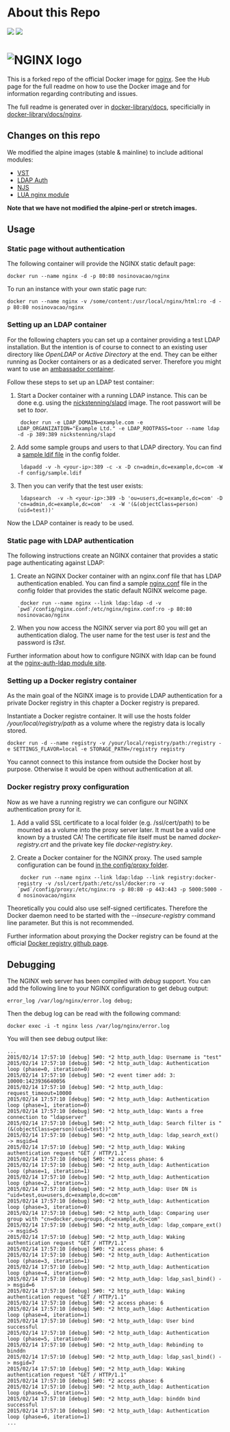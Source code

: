 # About this Repo

[![](https://images.microbadger.com/badges/image/nosinovacao/nginx.svg)](https://hub.docker.com/u/nosinovacao/nginx/ "nosinovacao/nginx on docker hub") [![](https://images.microbadger.com/badges/version/nosinovacao/nginx.svg)](https://hub.docker.com/u/nosinovacao/nginx/ "nosinovacao/nginx on docker hub")
# ![NGINX logo](https://raw.github.com/nosinovacao/docker-nginx/master/images/NginxLogo.gif)

This is a forked repo of the official Docker image for [nginx](https://registry.hub.docker.com/_/nginx/). See the
Hub page for the full readme on how to use the Docker image and for information
regarding contributing and issues.

The full readme is generated over in [docker-library/docs](https://github.com/docker-library/docs),
specificially in [docker-library/docs/nginx](https://github.com/docker-library/docs/tree/master/nginx).

## Changes on this repo

We modified the alpine images (stable & mainline) to include aditional modules:

- [VST](https://github.com/vozlt/nginx-module-vts)
- [LDAP Auth](https://github.com/kvspb/nginx-auth-ldap)
- [NJS](http://hg.nginx.org/njs)
- [LUA nginx module](https://github.com/openresty/lua-nginx-module)

**Note that we have not modified the alpine-perl or stretch images.**

## Usage

### Static page without authentication

The following container will provide the NGINX static default page:

	docker run --name nginx -d -p 80:80 nosinovacao/nginx

To run an instance with your own static page run:

	docker run --name nginx -v /some/content:/usr/local/nginx/html:ro -d -p 80:80 nosinovacao/nginx

### Setting up an LDAP container

For the following chapters you can set up a container providing a test LDAP installation. But the intention is of course to connect to an existing user directory like *OpenLDAP* or *Active Directory* at the end. They can be either running as Docker containers or as a dedicated server. Therefore you might want to use an [ambassador container](http://docs.docker.com/articles/ambassador_pattern_linking/).

Follow these steps to set up an LDAP test container:

1. Start a Docker container with a running LDAP instance. This can be done e.g. using the [nickstenning/slapd](https://registry.hub.docker.com/u/nickstenning/slapd/) image. The root passwort will be set to *toor*.

		docker run -e LDAP_DOMAIN=example.com -e LDAP_ORGANIZATION="Example Ltd." -e LDAP_ROOTPASS=toor --name ldap -d -p 389:389 nickstenning/slapd

2. Add some sample groups and users to that LDAP directory. You can find a [sample ldif file](https://github.com/nosinovacao/docker-nginx/blob/master/examples/sample.ldif) in the config folder.

		ldapadd -v -h <your-ip>:389 -c -x -D cn=admin,dc=example,dc=com -W -f config/sample.ldif

3. Then you can verify that the test user exists:

		ldapsearch  -v -h <your-ip>:389 -b 'ou=users,dc=example,dc=com' -D 'cn=admin,dc=example,dc=com'  -x -W '(&(objectClass=person)(uid=test))'

Now the LDAP container is ready to be used.
        
### Static page with LDAP authentication

The following instructions create an NGINX container that provides a static page authenticating against LDAP:

1. Create an NGINX Docker container with an nginx.conf file that has LDAP authentication enabled. You can find a sample [nginx.conf](https://github.com/nosinovacao/docker-nginx/blob/master/examples/basic/nginx.conf) file in the config folder that provides the static default NGINX welcome page.

		docker run --name nginx --link ldap:ldap -d -v `pwd`/config/nginx.conf:/etc/nginx/nginx.conf:ro -p 80:80 nosinovacao/nginx

2. When you now access the NGINX server via port 80 you will get an authentication dialog. The user name for the test user is *test* and the password is *t3st*.

Further information about how to configure NGINX with ldap can be found at the [nginx-auth-ldap module site](https://github.com/kvspb/nginx-auth-ldap).

### Setting up a Docker registry container

As the main goal of the NGINX image is to provide LDAP authentication for a private Docker registry in this chapter a Docker registry is prepared.

Instantiate a Docker registre container. It will use the hosts folder */your/local/registry/path* as a volume where the registry data is locally stored. 

	docker run -d --name registry -v /your/local/registry/path:/registry -e SETTINGS_FLAVOR=local -e STORAGE_PATH=/registry registry

You cannot connect to this instance from outside the Docker host by purpose. Otherwise it would be open without authentication at all.

### Docker registry proxy configuration

Now as we have a running registry we can configure our NGINX authentication proxy for it.

1. Add a valid SSL certificate to a local folder (e.g. /ssl/cert/path) to be mounted as a volume into the proxy server later. It must be a valid one known by a trusted CA! The certificate file itself must be named *docker-registry.crt* and the private key file *docker-registry.key*.

2. Create a Docker container for the NGINX proxy. The used sample configuration can be found [in the config/proxy folder](https://github.com/nosinovacao/docker-nginx/tree/master/config/proxy).

		docker run --name nginx --link ldap:ldap --link registry:docker-registry -v /ssl/cert/path:/etc/ssl/docker:ro -v `pwd`/config/proxy:/etc/nginx:ro -p 80:80 -p 443:443 -p 5000:5000 -d nosinovacao/nginx

Theoretically you could also use self-signed certificates. Therefore the Docker daemon need to be started with the *--insecure-registry* command line parameter. But this is not recommended.

Further information about proxying the Docker registry can be found at the official [Docker registry github page](https://github.com/docker/docker-registry/blob/master/ADVANCED.md).

## Debugging

The NGINX web server has been compiled with *debug* support. You can add the following line to your NGINX configuration to get debug output:

	error_log /var/log/nginx/error.log debug;

Then the debug log can be read with the following command:

	docker exec -i -t nginx less /var/log/nginx/error.log

You will then see debug output like:

	...
	2015/02/14 17:57:10 [debug] 5#0: *2 http_auth_ldap: Username is "test"
	2015/02/14 17:57:10 [debug] 5#0: *2 http_auth_ldap: Authentication loop (phase=0, iteration=0)
	2015/02/14 17:57:10 [debug] 5#0: *2 event timer add: 3: 10000:1423936640056
	2015/02/14 17:57:10 [debug] 5#0: *2 http_auth_ldap: request_timeout=10000
	2015/02/14 17:57:10 [debug] 5#0: *2 http_auth_ldap: Authentication loop (phase=1, iteration=0)
	2015/02/14 17:57:10 [debug] 5#0: *2 http_auth_ldap: Wants a free connection to "ldapserver"
	2015/02/14 17:57:10 [debug] 5#0: *2 http_auth_ldap: Search filter is "(&(objectClass=person)(uid=test))"
	2015/02/14 17:57:10 [debug] 5#0: *2 http_auth_ldap: ldap_search_ext() -> msgid=4
	2015/02/14 17:57:10 [debug] 5#0: *2 http_auth_ldap: Waking authentication request "GET / HTTP/1.1"
	2015/02/14 17:57:10 [debug] 5#0: *2 access phase: 6
	2015/02/14 17:57:10 [debug] 5#0: *2 http_auth_ldap: Authentication loop (phase=1, iteration=1)
	2015/02/14 17:57:10 [debug] 5#0: *2 http_auth_ldap: Authentication loop (phase=2, iteration=1)
	2015/02/14 17:57:10 [debug] 5#0: *2 http_auth_ldap: User DN is "uid=test,ou=users,dc=example,dc=com"
	2015/02/14 17:57:10 [debug] 5#0: *2 http_auth_ldap: Authentication loop (phase=3, iteration=0)
	2015/02/14 17:57:10 [debug] 5#0: *2 http_auth_ldap: Comparing user group with "cn=docker,ou=groups,dc=example,dc=com"
	2015/02/14 17:57:10 [debug] 5#0: *2 http_auth_ldap: ldap_compare_ext() -> msgid=5
	2015/02/14 17:57:10 [debug] 5#0: *2 http_auth_ldap: Waking authentication request "GET / HTTP/1.1"
	2015/02/14 17:57:10 [debug] 5#0: *2 access phase: 6
	2015/02/14 17:57:10 [debug] 5#0: *2 http_auth_ldap: Authentication loop (phase=3, iteration=1)
	2015/02/14 17:57:10 [debug] 5#0: *2 http_auth_ldap: Authentication loop (phase=4, iteration=0)
	2015/02/14 17:57:10 [debug] 5#0: *2 http_auth_ldap: ldap_sasl_bind() -> msgid=6
	2015/02/14 17:57:10 [debug] 5#0: *2 http_auth_ldap: Waking authentication request "GET / HTTP/1.1"
	2015/02/14 17:57:10 [debug] 5#0: *2 access phase: 6
	2015/02/14 17:57:10 [debug] 5#0: *2 http_auth_ldap: Authentication loop (phase=4, iteration=1)
	2015/02/14 17:57:10 [debug] 5#0: *2 http_auth_ldap: User bind successful
	2015/02/14 17:57:10 [debug] 5#0: *2 http_auth_ldap: Authentication loop (phase=5, iteration=0)
	2015/02/14 17:57:10 [debug] 5#0: *2 http_auth_ldap: Rebinding to binddn
	2015/02/14 17:57:10 [debug] 5#0: *2 http_auth_ldap: ldap_sasl_bind() -> msgid=7
	2015/02/14 17:57:10 [debug] 5#0: *2 http_auth_ldap: Waking authentication request "GET / HTTP/1.1"
	2015/02/14 17:57:10 [debug] 5#0: *2 access phase: 6
	2015/02/14 17:57:10 [debug] 5#0: *2 http_auth_ldap: Authentication loop (phase=5, iteration=1)
	2015/02/14 17:57:10 [debug] 5#0: *2 http_auth_ldap: binddn bind successful
	2015/02/14 17:57:10 [debug] 5#0: *2 http_auth_ldap: Authentication loop (phase=6, iteration=1)
    ...